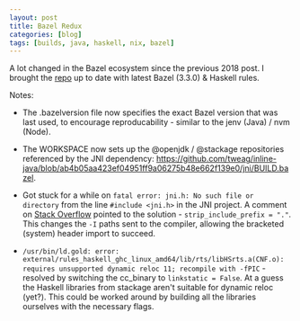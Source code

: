 ```yaml
---
layout: post
title: Bazel Redux
categories: [blog]
tags: [builds, java, haskell, nix, bazel]
---
```


A lot changed in the Bazel ecosystem since the previous 2018 post. I brought the [repo](http://github.com/markdingram/java-jni-haskell) up to date with latest Bazel (3.3.0) & Haskell rules.


Notes:

- The .bazelversion file now specifies the exact Bazel version that was last used, to encourage reproducability - similar to the jenv (Java) / nvm (Node).

- The WORKSPACE now sets up the @openjdk / @stackage repositories referenced by the JNI dependency: <https://github.com/tweag/inline-java/blob/ab4b05aa423ef04951ff9a06275b48e662f139e0/jni/BUILD.bazel>.  

- Got stuck for a while on `fatal error: jni.h: No such file or directory` from the line `#include <jni.h>` in the JNI project. A comment on [Stack Overflow](https://stackoverflow.com/questions/51427219/c-bazel-how-to-include-angle-bracket-system-headers/51441444#comment110318539_51441444) pointed to the solution - `strip_include_prefix = "."`. This changes the `-I` paths sent to the compiler, allowing the bracketed (system) header import to succeed.

- `/usr/bin/ld.gold: error: external/rules_haskell_ghc_linux_amd64/lib/rts/libHSrts.a(CNF.o): requires unsupported dynamic reloc 11; recompile with -fPIC` - resolved by switching the cc_binary to `linkstatic = False`. At a guess the Haskell libraries from stackage aren't suitable for dynamic reloc (yet?). This could be worked around by building all the libraries ourselves with the necessary flags. 
